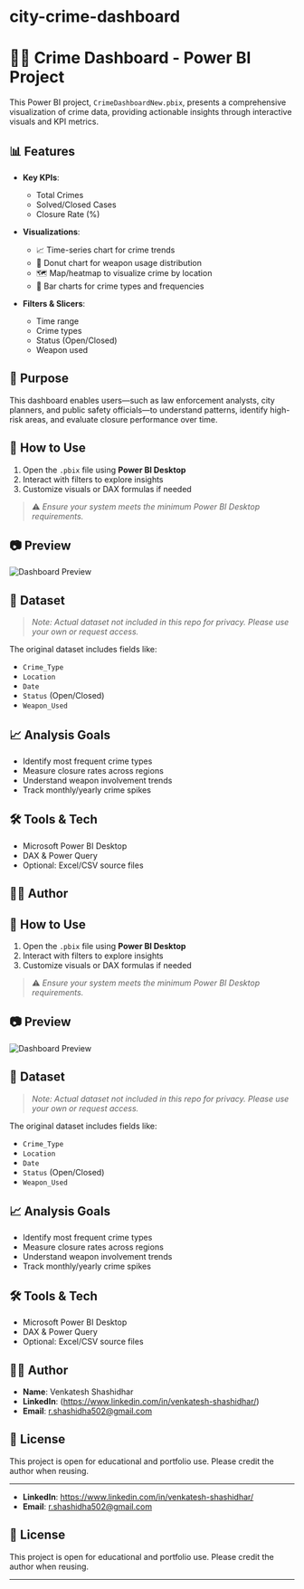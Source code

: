 # city-crime-dashboard
# 🕵️‍♂️ Crime Dashboard - Power BI Project

This Power BI project, `CrimeDashboardNew.pbix`, presents a comprehensive visualization of crime data, providing actionable insights through interactive visuals and KPI metrics.

## 📊 Features

- **Key KPIs**:
  - Total Crimes
  - Solved/Closed Cases
  - Closure Rate (%)

- **Visualizations**:
  - 📈 Time-series chart for crime trends
  - 🍩 Donut chart for weapon usage distribution
  - 🗺️ Map/heatmap to visualize crime by location
  - 📌 Bar charts for crime types and frequencies

- **Filters & Slicers**:
  - Time range
  - Crime types
  - Status (Open/Closed)
  - Weapon used

## 🧠 Purpose

This dashboard enables users—such as law enforcement analysts, city planners, and public safety officials—to understand patterns, identify high-risk areas, and evaluate closure performance over time.


## 🧪 How to Use

1. Open the `.pbix` file using **Power BI Desktop**
2. Interact with filters to explore insights
3. Customize visuals or DAX formulas if needed

> ⚠️ *Ensure your system meets the minimum Power BI Desktop requirements.*

## 📷 Preview

![Dashboard Preview](images/dashboard-preview.png) <!-- Replace with your actual image path -->

## 📂 Dataset

> *Note: Actual dataset not included in this repo for privacy. Please use your own or request access.*

The original dataset includes fields like:
- `Crime_Type`
- `Location`
- `Date`
- `Status` (Open/Closed)
- `Weapon_Used`

## 📈 Analysis Goals

- Identify most frequent crime types
- Measure closure rates across regions
- Understand weapon involvement trends
- Track monthly/yearly crime spikes

## 🛠️ Tools & Tech

- Microsoft Power BI Desktop
- DAX & Power Query
- Optional: Excel/CSV source files

## 👨‍💻 Author

 
## 🧪 How to Use

1. Open the `.pbix` file using **Power BI Desktop**
2. Interact with filters to explore insights
3. Customize visuals or DAX formulas if needed

> ⚠️ *Ensure your system meets the minimum Power BI Desktop requirements.*

## 📷 Preview

![Dashboard Preview](images/dashboard-preview.png) 

## 📂 Dataset

> *Note: Actual dataset not included in this repo for privacy. Please use your own or request access.*

The original dataset includes fields like:
- `Crime_Type`
- `Location`
- `Date`
- `Status` (Open/Closed)
- `Weapon_Used`

## 📈 Analysis Goals

- Identify most frequent crime types
- Measure closure rates across regions
- Understand weapon involvement trends
- Track monthly/yearly crime spikes

## 🛠️ Tools & Tech

- Microsoft Power BI Desktop
- DAX & Power Query
- Optional: Excel/CSV source files

## 👨‍💻 Author

- **Name**: Venkatesh Shashidhar
- **LinkedIn**: (https://www.linkedin.com/in/venkatesh-shashidhar/)
- **Email**: r.shashidha502@gmail.com

## 📄 License

This project is open for educational and portfolio use. Please credit the author when reusing.

---


- **LinkedIn**: https://www.linkedin.com/in/venkatesh-shashidhar/
- **Email**: r.shashidha502@gmail.com

## 📄 License

This project is open for educational and portfolio use. Please credit the author when reusing.

---



